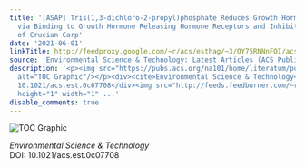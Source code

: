 ```yaml
---
title: '[ASAP] Tris(1,3-dichloro-2-propyl)phosphate Reduces Growth Hormone Expression
  via Binding to Growth Hormone Releasing Hormone Receptors and Inhibits the Growth
  of Crucian Carp'
date: '2021-06-01'
linkTitle: http://feedproxy.google.com/~r/acs/esthag/~3/OY75RNNnFQI/acs.est.0c07708
source: 'Environmental Science & Technology: Latest Articles (ACS Publications)'
description: '<p><img src="https://pubs.acs.org/na101/home/literatum/publisher/achs/journals/content/esthag/0/esthag.ahead-of-print/acs.est.0c07708/20210601/images/medium/es0c07708_0008.gif"
  alt="TOC Graphic"/></p><div><cite>Environmental Science & Technology</cite></div><div>DOI:
  10.1021/acs.est.0c07708</div><img src="http://feeds.feedburner.com/~r/acs/esthag/~4/OY75RNNnFQI"
  height="1" width="1" ...'
disable_comments: true
---
```

<p><img src="https://pubs.acs.org/na101/home/literatum/publisher/achs/journals/content/esthag/0/esthag.ahead-of-print/acs.est.0c07708/20210601/images/medium/es0c07708_0008.gif" alt="TOC Graphic"/></p><div><cite>Environmental Science & Technology</cite></div><div>DOI: 10.1021/acs.est.0c07708</div><img src="http://feeds.feedburner.com/~r/acs/esthag/~4/OY75RNNnFQI" height="1" width="1" ...